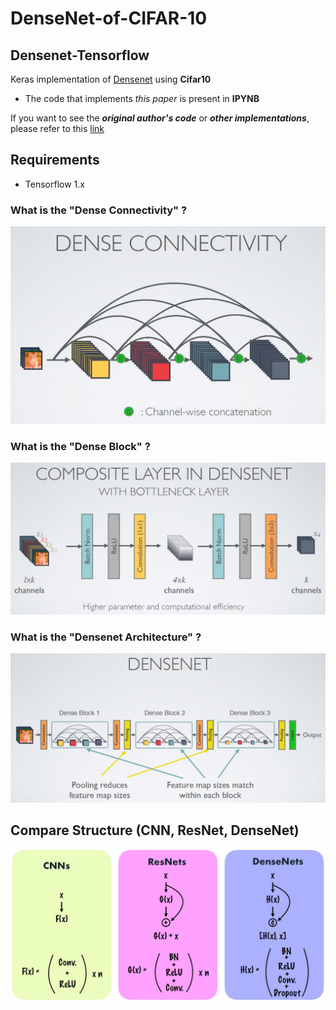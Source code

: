 # DenseNet-of-CIFAR-10

## Densenet-Tensorflow
Keras implementation of [Densenet](https://arxiv.org/pdf/1608.06993v3.pdf) using **Cifar10**
* The code that implements *this paper* is present in **IPYNB**


If you want to see the ***original author's code*** or ***other implementations***, please refer to this [link](https://github.com/liuzhuang13/DenseNet)

## Requirements
* Tensorflow 1.x


### What is the "Dense Connectivity" ?
![Dense_connectivity](./assests/densenet.JPG)

### What is the "Dense Block" ?
![Dense_block](./assests/Denseblock.JPG)

### What is the "Densenet Architecture" ?
![Dense_Architecture](./assests/densenet_Archi.JPG)

## Compare Structure (CNN, ResNet, DenseNet)
![compare](./assests/compare.JPG)
